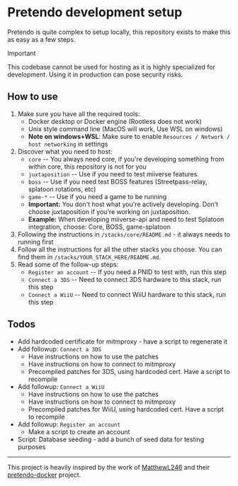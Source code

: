 # Pretendo development setup

Pretendo is quite complex to setup locally, this repository exists to make this as easy as a few steps.

> [!IMPORTANT]
> This codebase cannot be used for hosting as it is highly specialized for development. Using it in production can pose security risks.

## How to use

1. Make sure you have all the required tools:
   - Docker desktop or Docker engine (Rootless does not work)
   - Unix style command line (MacOS will work, Use WSL on windows)
   - **Note on windows+WSL**: Make sure to enable `Resources / Network / host networking` in settings
2. Discover what you need to host:
   - `core` -- You always need core, if you're developing something from within core, this repository is not for you
   - `juxtaposition` -- Use if you need to test miiverse features.
   - `boss` -- Use if you need test BOSS features (Streetpass-relay, splatoon rotations, etc)
   - `game-*` -- Use if you need a game to be running
   - **Important:** You don't host what you're actively developing. Don't choose juxtaposition if you're working on juxtaposition.
   - **Example:** When developing miiverse-api and need to test Splatoon integration, choose: Core, BOSS, game-splatoon
3. Following the instructions in `/stacks/core/README.md` - it always needs to running first
4. Follow all the instructions for all the other stacks you choose. You can find them in `/stacks/YOUR_STACK_HERE/README.md`.
5. Read some of the follow-up steps:
   - `Register an account` -- If you need a PNID to test with, run this step
   - `Connect a 3DS` -- Need to connect 3DS hardware to this stack, run this step
   - `Connect a WiiU` -- Need to connect WiiU hardware to this stack, run this step

## Todos
- Add hardcoded certificate for mitmproxy - have a script to regenerate it
- Add followup: `Connect a 3DS`
  - Have instructions on how to use the patches
  - Have instructions on how to connect to mitmproxy
  - Precompiled patches for 3DS, using hardcoded cert. Have a script to recompile
- Add followup: `Connect a WiiU`
  - Have instructions on how to use the patches
  - Have instructions on how to connect to mitmproxy
  - Precompiled patches for WiiU, using hardcoded cert. Have a script to recompile
- Add followup: `Register an account`
  - Make a script to create an account
- Script: Database seeding - add a bunch of seed data for testing purposes

---

This project is heavily inspired by the work of [MatthewL246](https://github.com/MatthewL246) and their [pretendo-docker](https://github.com/MatthewL246/pretendo-docker) project.

